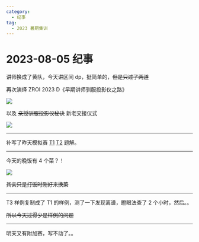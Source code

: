 ```yaml
---
category:
  - 纪事
tag:
  - 2023 暑期集训
---
```


# 2023-08-05 纪事

讲师换成了黄队，今天讲区间 dp，挺简单的，~~但是只过了两道~~

再次演绎 ZROI 2023 D《早期讲师驯服投影仪之路》

<!-- more -->

![](https://github.com/ZihanHu/blog/assets/133467869/e0ae3853-5bd2-482c-ba12-2d700538f637)

以及 ~~亲授驯服投影仪秘诀~~ 新老交接仪式

![](https://github.com/ZihanHu/blog/assets/133467869/98c909e3-aacb-474c-90f2-46f1b4cbd18d)

---

补写了昨天模拟赛 [T1](/article/ZR-2604.html) [T2](/article/ZR-2605.html) 题解。

---

今天的晚饭有 4 个菜？！

![](https://github.com/ZihanHu/blog/assets/133467869/fe951f64-6265-4788-a8b5-16b1e206a4c0)

~~其实只是打饭时刚好来换菜~~

---

T3 样例复制成了 T1 的样例，测了一下发现离谱，瞪眼法查了 2 个小时，然后。。

~~所以今天过得少是样例的问题~~

---

明天又有附加赛，写不动了。。
